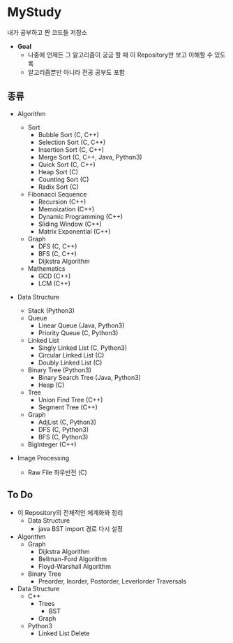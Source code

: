 # MyStudy
내가 공부하고 짠 코드들 저장소
  
* **Goal**
  * 나중에 언제든 그 알고리즘이 궁금 할 때 이 Repository만 보고 이해할 수 있도록
  * 알고리즘뿐만 아니라 전공 공부도 포함

## 종류
* Algorithm
  * Sort
    * Bubble Sort (C, C++)
    * Selection Sort (C, C++)
    * Insertion Sort (C, C++)
    * Merge Sort (C, C++, Java, Python3)
    * Quick Sort (C, C++)
    * Heap Sort (C)
    * Counting Sort (C)
    * Radix Sort (C)
  * Fibonacci Sequence
    * Recursion (C++)
    * Memoization (C++)
    * Dynamic Programming (C++)
    * Sliding Window (C++)
    * Matrix Exponential (C++)
  * Graph
    * DFS (C, C++)
    * BFS (C, C++)
    * Dijkstra Algorithm
  * Mathematics
    * GCD (C++)
    * LCM (C++)

* Data Structure
  * Stack (Python3)
  * Queue
    * Linear Queue (Java, Python3)
    * Priority Queue (C, Python3)
  * Linked List
    * Singly Linked List (C, Python3)
    * Circular Linked List (C)
    * Doubly Linked List (C)
  * Binary Tree (Python3)
    * Binary Search Tree (Java, Python3)
    * Heap (C)
  * Tree
    * Union Find Tree (C++)
    * Segment Tree (C++)
  * Graph
    * AdjList (C, Python3)
    * DFS (C, Python3)
    * BFS (C, Python3)
  * BigInteger (C++)

* Image Processing
  * Raw File 좌우반전 (C)
    
## To Do
* 이 Repository의 전체적인 체계화와 정리
  * Data Structure
    * java BST import 경로 다시 설정
* Algorithm
  * Graph
      * Dijkstra Algorithm
      * Bellman-Ford Algorithm
      * Floyd-Warshall Algorithm
  * Binary Tree
      * Preorder, Inorder, Postorder, Leverlorder Traversals
* Data Structure
  * C++
    * Trees
      * BST
    * Graph
  * Python3
    * Linked List Delete
